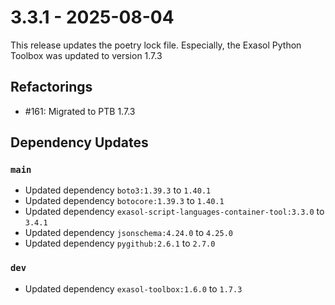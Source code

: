 # 3.3.1 - 2025-08-04
This release updates the poetry lock file. Especially,  the Exasol Python Toolbox was updated to version 1.7.3

## Refactorings

 - #161: Migrated to PTB 1.7.3

## Dependency Updates

### `main`
* Updated dependency `boto3:1.39.3` to `1.40.1`
* Updated dependency `botocore:1.39.3` to `1.40.1`
* Updated dependency `exasol-script-languages-container-tool:3.3.0` to `3.4.1`
* Updated dependency `jsonschema:4.24.0` to `4.25.0`
* Updated dependency `pygithub:2.6.1` to `2.7.0`

### `dev`
* Updated dependency `exasol-toolbox:1.6.0` to `1.7.3`

